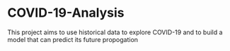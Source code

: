 # COVID-19-Analysis
This project aims to use historical data to explore COVID-19 and to build a model that can predict its future propogation
